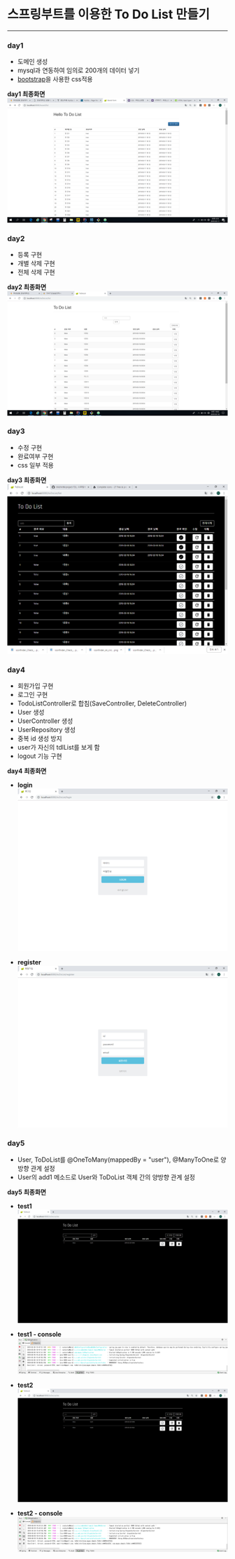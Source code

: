 ﻿# 스프링부트를 이용한 To Do List 만들기
---

### day1

- 도메인 생성
- mysql과 연동하여 임의로 200개의 데이터 넣기
- [bootstrap](http://bootstrapk.com/)을 사용한 css적용

**day1 최종화면**
![day1](/images/day1.png)

### day2

- 등록 구현
- 개별 삭제 구현
- 전체 삭제 구현

**day2 최종화면**
![day2](/images/day2.png)

### day3

- 수정 구현
- 완료여부 구현
- css 일부 적용

**day3 최종화면**
![day3](/images/day3.png)

### day4

- 회원가입 구현
- 로그인 구현
- TodoListController로 합침(SaveController, DeleteController)
- User 생성
- UserController 생성
- UserRepository 생성
- 중복 id 생성 방지
- user가 자신의 tdlList를 보게 함
- logout 기능 구현


**day4 최종화면**

- **login**
![day4_login](/images/day4_login.png)

- **register**
![day4_register](/images/day4_register.png)

### day5

- User, ToDoList를 @OneToMany(mappedBy = "user"), @ManyToOne로 양방향 관계 설정
- User의 add1 메소드로 User와 ToDoList 객체 간의 양방향 관계 설정

**day5 최종화면**

- **test1**
![day5-test1](/images/day5-test1.png)

- **test1 - console**
![day5-test1Console](/images/day5-test1Console.png)

- **test2**
![day5-test1](/images/day5-test2.png)

- **test2 - console**
![day5-test1Console](/images/day5-test2Console.png)